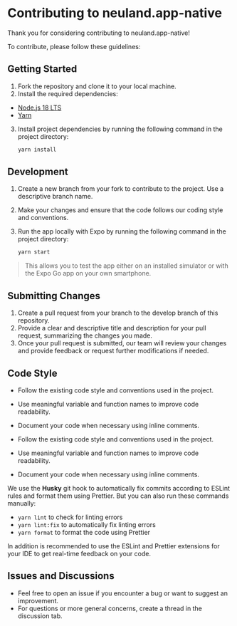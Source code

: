 # Contributing to neuland.app-native

Thank you for considering contributing to neuland.app-native!

To contribute, please follow these guidelines:

## Getting Started

1. Fork the repository and clone it to your local machine.
2. Install the required dependencies:
  * [Node.js 18 LTS](https://nodejs.org/en/)
  * [Yarn](https://docs.expo.dev/get-started/installation/)
3. Install project dependencies by running the following command in the project directory:
   
   ```bash
   yarn install
   ```

## Development

1. Create a new branch from your fork to contribute to the project. Use a descriptive branch name.
2. Make your changes and ensure that the code follows our coding style and conventions.
3. Run the app locally with Expo by running the following command in the project directory:
   
   ```bash
   yarn start
   ```
> This allows you to test the app either on an installed simulator or with the Expo Go app on your own smartphone.


## Submitting Changes

1. Create a pull request from your branch to the develop branch of this repository.
2. Provide a clear and descriptive title and description for your pull request, summarizing the changes you made.
3. Once your pull request is submitted, our team will review your changes and provide feedback or request further modifications if needed.


## Code Style

- Follow the existing code style and conventions used in the project.
- Use meaningful variable and function names to improve code readability.
- Document your code when necessary using inline comments.

- Follow the existing code style and conventions used in the project.
- Use meaningful variable and function names to improve code readability.
- Document your code when necessary using inline comments.

We use the **Husky** git hook to automatically fix commits according to ESLint rules and format them using Prettier.
But you can also run these commands manually:
  - `yarn lint` to check for linting errors
  - `yarn lint:fix` to automatically fix linting errors
  - `yarn format` to format the code using Prettier
    
In addition is recommended to use the ESLint and Prettier extensions for your IDE to get real-time feedback on your code.

## Issues and Discussions

- Feel free to open an issue if you encounter a bug or want to suggest an improvement.
- For questions or more general concerns, create a thread in the discussion tab.
